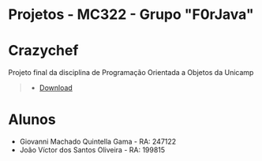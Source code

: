 # Projetos - MC322 - Grupo "F0rJava"

# Crazychef
Projeto final da disciplina de Programação Orientada a Objetos da Unicamp
> * [Download](https://github.com/F0rJava/MC322-Colab/tree/main/Crazychef)
# Alunos
* Giovanni Machado Quintella Gama - RA: 247122
* João Víctor dos Santos Oliveira - RA: 199815
